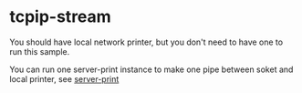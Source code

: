# tcpip-stream


You should have local network printer, but you don't need to have  one to run this sample.

You can run  one  server-print instance to make one pipe between soket and local printer, see [server-print](../../miscellaneous/server-print) 


